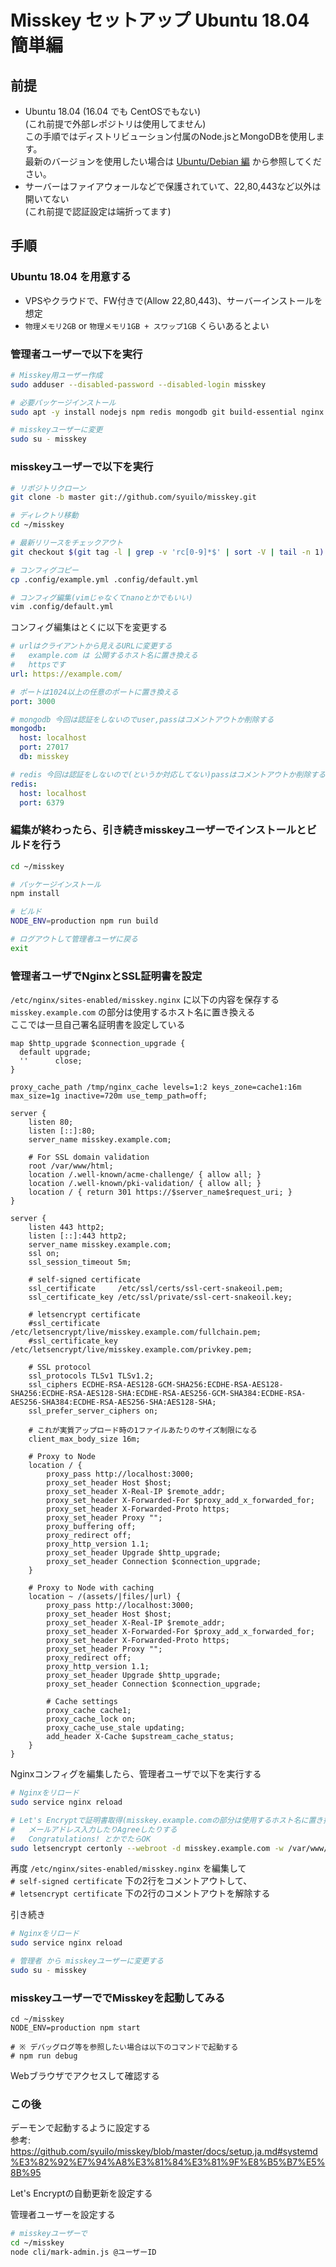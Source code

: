 
# Misskey セットアップ Ubuntu 18.04 簡単編

## 前提

- Ubuntu 18.04 (16.04 でも CentOSでもない)  
  (これ前提で外部レポジトリは使用してません)  
  この手順ではディストリビューション付属のNode.jsとMongoDBを使用します。  
  最新のバージョンを使用したい場合は [Ubuntu/Debian 編](Setup-Ubuntu_Debian.md) から参照してください。
- サーバーはファイアウォールなどで保護されていて、22,80,443など以外は開いてない  
  (これ前提で認証設定は端折ってます)

## 手順

### Ubuntu 18.04 を用意する

- VPSやクラウドで、FW付きで(Allow 22,80,443)、サーバーインストールを想定
- `物理メモリ2GB` or `物理メモリ1GB + スワップ1GB` くらいあるとよい

### 管理者ユーザーで以下を実行
```sh
# Misskey用ユーザー作成
sudo adduser --disabled-password --disabled-login misskey

# 必要パッケージインストール
sudo apt -y install nodejs npm redis mongodb git build-essential nginx ssl-cert letsencrypt

# misskeyユーザーに変更
sudo su - misskey

```

### misskeyユーザーで以下を実行
```sh
# リポジトリクローン
git clone -b master git://github.com/syuilo/misskey.git

# ディレクトリ移動
cd ~/misskey

# 最新リリースをチェックアウト
git checkout $(git tag -l | grep -v 'rc[0-9]*$' | sort -V | tail -n 1)

# コンフィグコピー
cp .config/example.yml .config/default.yml

# コンフィグ編集(vimじゃなくてnanoとかでもいい)
vim .config/default.yml

```

コンフィグ編集はとくに以下を変更する

```yml
# urlはクライアントから見えるURLに変更する
#   example.com は 公開するホスト名に置き換える
#   httpsです
url: https://example.com/

# ポートは1024以上の任意のポートに置き換える
port: 3000

# mongodb 今回は認証をしないのでuser,passはコメントアウトか削除する
mongodb:
  host: localhost
  port: 27017
  db: misskey

# redis 今回は認証をしないので(というか対応してない)passはコメントアウトか削除する
redis:
  host: localhost
  port: 6379
```

### 編集が終わったら、引き続きmisskeyユーザーでインストールとビルドを行う
```sh
cd ~/misskey

# パッケージインストール
npm install

# ビルド
NODE_ENV=production npm run build

# ログアウトして管理者ユーザに戻る
exit

```

### 管理者ユーザでNginxとSSL証明書を設定

`/etc/nginx/sites-enabled/misskey.nginx` に以下の内容を保存する  
`misskey.example.com` の部分は使用するホスト名に置き換える  
ここでは一旦自己署名証明書を設定している
```nginx
map $http_upgrade $connection_upgrade {
  default upgrade;
  ''      close;
}

proxy_cache_path /tmp/nginx_cache levels=1:2 keys_zone=cache1:16m max_size=1g inactive=720m use_temp_path=off;

server {
    listen 80;
    listen [::]:80;
    server_name misskey.example.com;

    # For SSL domain validation
    root /var/www/html;
    location /.well-known/acme-challenge/ { allow all; }
    location /.well-known/pki-validation/ { allow all; }
    location / { return 301 https://$server_name$request_uri; }
}

server {
    listen 443 http2;
    listen [::]:443 http2;
    server_name misskey.example.com;
    ssl on;
    ssl_session_timeout 5m;

    # self-signed certificate
    ssl_certificate     /etc/ssl/certs/ssl-cert-snakeoil.pem;
    ssl_certificate_key /etc/ssl/private/ssl-cert-snakeoil.key;

    # letsencrypt certificate
    #ssl_certificate           /etc/letsencrypt/live/misskey.example.com/fullchain.pem;
    #ssl_certificate_key       /etc/letsencrypt/live/misskey.example.com/privkey.pem;

    # SSL protocol
    ssl_protocols TLSv1 TLSv1.2;
    ssl_ciphers ECDHE-RSA-AES128-GCM-SHA256:ECDHE-RSA-AES128-SHA256:ECDHE-RSA-AES128-SHA:ECDHE-RSA-AES256-GCM-SHA384:ECDHE-RSA-AES256-SHA384:ECDHE-RSA-AES256-SHA:AES128-SHA;
    ssl_prefer_server_ciphers on;

    # これが実質アップロード時の1ファイルあたりのサイズ制限になる
    client_max_body_size 16m;

    # Proxy to Node
    location / {
        proxy_pass http://localhost:3000;
        proxy_set_header Host $host;
        proxy_set_header X-Real-IP $remote_addr;
        proxy_set_header X-Forwarded-For $proxy_add_x_forwarded_for;
        proxy_set_header X-Forwarded-Proto https;
        proxy_set_header Proxy "";
        proxy_buffering off;
        proxy_redirect off;
        proxy_http_version 1.1;
        proxy_set_header Upgrade $http_upgrade;
        proxy_set_header Connection $connection_upgrade;
    }

    # Proxy to Node with caching
    location ~ /(assets/|files/|url) {
        proxy_pass http://localhost:3000;
        proxy_set_header Host $host;
        proxy_set_header X-Real-IP $remote_addr;
        proxy_set_header X-Forwarded-For $proxy_add_x_forwarded_for;
        proxy_set_header X-Forwarded-Proto https;
        proxy_set_header Proxy "";
        proxy_redirect off;
        proxy_http_version 1.1;
        proxy_set_header Upgrade $http_upgrade;
        proxy_set_header Connection $connection_upgrade;

        # Cache settings
        proxy_cache cache1;
        proxy_cache_lock on;
        proxy_cache_use_stale updating;
        add_header X-Cache $upstream_cache_status;
    }
}
```

Nginxコンフィグを編集したら、管理者ユーザで以下を実行する
```sh
# Nginxをリロード
sudo service nginx reload

# Let's Encryptで証明書取得(misskey.example.comの部分は使用するホスト名に置き換える)
#   メールアドレス入力したりAgreeしたりする
#   Congratulations! とかでたらOK
sudo letsencrypt certonly --webroot -d misskey.example.com -w /var/www/html/

```

再度 `/etc/nginx/sites-enabled/misskey.nginx` を編集して  
`# self-signed certificate` 下の2行をコメントアウトして、  
`# letsencrypt certificate` 下の2行のコメントアウトを解除する

引き続き
```sh
# Nginxをリロード
sudo service nginx reload
```

```sh
# 管理者 から misskeyユーザーに変更する
sudo su - misskey
```

### misskeyユーザーででMisskeyを起動してみる

```
cd ~/misskey
NODE_ENV=production npm start

# ※ デバッグログ等を参照したい場合は以下のコマンドで起動する
# npm run debug
```

Webブラウザでアクセスして確認する

### この後

デーモンで起動するように設定する  
参考: https://github.com/syuilo/misskey/blob/master/docs/setup.ja.md#systemd%E3%82%92%E7%94%A8%E3%81%84%E3%81%9F%E8%B5%B7%E5%8B%95 

Let's Encryptの自動更新を設定する

管理者ユーザーを設定する
```sh
# misskeyユーザーで
cd ~/misskey
node cli/mark-admin.js @ユーザーID
```
